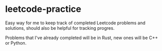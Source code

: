 # leetcode-practice

Easy way for me to keep track of completed Leetcode problems and solutions, should also be helpful for tracking progres.

Problems that I've already completed will be in Rust, new ones will be C++ or Python.